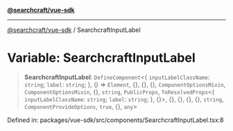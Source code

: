 [**@searchcraft/vue-sdk**](../README.md)

***

[@searchcraft/vue-sdk](../globals.md) / SearchcraftInputLabel

# Variable: SearchcraftInputLabel

> **SearchcraftInputLabel**: `DefineComponent`\<\{ `inputLabelClassName`: `string`; `label`: `string`; \}, () => `Element`, \{\}, \{\}, \{\}, `ComponentOptionsMixin`, `ComponentOptionsMixin`, \{\}, `string`, `PublicProps`, `ToResolvedProps`\<\{ `inputLabelClassName`: `string`; `label`: `string`; \}, \{\}\>, \{\}, \{\}, \{\}, \{\}, `string`, `ComponentProvideOptions`, `true`, \{\}, `any`\>

Defined in: packages/vue-sdk/src/components/SearchcraftInputLabel.tsx:8
